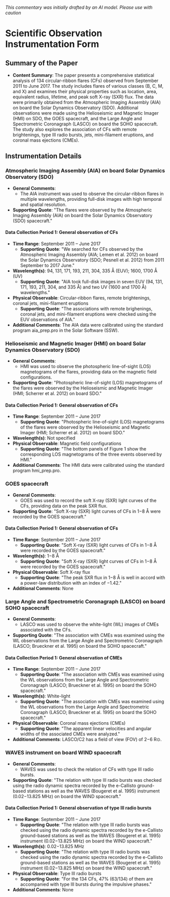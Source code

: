 _This commentary was initially drafted by an AI model. Please use with caution_

# Scientific Observation Instrumentation Form

## Summary of the Paper
- **Content Summary**: The paper presents a comprehensive statistical analysis of 134 circular-ribbon flares (CFs) observed from September 2011 to June 2017. The study includes flares of various classes (B, C, M, and X) and examines their physical properties such as location, area, equivalent radius, lifetime, and peak soft X-ray (SXR) flux. The data were primarily obtained from the Atmospheric Imaging Assembly (AIA) on board the Solar Dynamics Observatory (SDO). Additional observations were made using the Helioseismic and Magnetic Imager (HMI) on SDO, the GOES spacecraft, and the Large Angle and Spectrometric Coronagraph (LASCO) on board the SOHO spacecraft. The study also explores the association of CFs with remote brightenings, type III radio bursts, jets, mini-filament eruptions, and coronal mass ejections (CMEs).

## Instrumentation Details

### Atmospheric Imaging Assembly (AIA) on board Solar Dynamics Observatory (SDO)
- **General Comments**:
   - The AIA instrument was used to observe the circular-ribbon flares in multiple wavelengths, providing full-disk images with high temporal and spatial resolution.
- **Supporting Quote**: "The flares were observed by the Atmospheric Imaging Assembly (AIA) on board the Solar Dynamics Observatory (SDO) spacecraft."

#### Data Collection Period 1: General observation of CFs
- **Time Range**: September 2011 – June 2017
   - **Supporting Quote**: "We searched for CFs observed by the Atmospheric Imaging Assembly (AIA; Lemen et al. 2012) on board the Solar Dynamics Observatory (SDO; Pesnell et al. 2012) from 2011 September to 2017 June."
- **Wavelength(s)**: 94, 131, 171, 193, 211, 304, 335 Å (EUV); 1600, 1700 Å (UV)
   - **Supporting Quote**: "AIA took full-disk images in seven EUV (94, 131, 171, 193, 211, 304, and 335 Å) and two UV (1600 and 1700 Å) wavelengths."
- **Physical Observable**: Circular-ribbon flares, remote brightenings, coronal jets, mini-filament eruptions
   - **Supporting Quote**: "The associations with remote brighenings, coronal jets, and mini-filament eruptions were checked using the EUV observations of AIA."
- **Additional Comments**: The AIA data were calibrated using the standard program aia_prep.pro in the Solar Software (SSW).

### Helioseismic and Magnetic Imager (HMI) on board Solar Dynamics Observatory (SDO)
- **General Comments**:
   - HMI was used to observe the photospheric line-of-sight (LOS) magnetograms of the flares, providing data on the magnetic field configurations.
- **Supporting Quote**: "Photospheric line-of-sight (LOS) magnetograms of the flares were observed by the Helioseismic and Magnetic Imager (HMI; Scherrer et al. 2012) on board SDO."

#### Data Collection Period 1: General observation of CFs
- **Time Range**: September 2011 – June 2017
   - **Supporting Quote**: "Photospheric line-of-sight (LOS) magnetograms of the flares were observed by the Helioseismic and Magnetic Imager (HMI; Scherrer et al. 2012) on board SDO."
- **Wavelength(s)**: Not specified
- **Physical Observable**: Magnetic field configurations
   - **Supporting Quote**: "The bottom panels of Figure 1 show the corresponding LOS magnetograms of the three events observed by HMI."
- **Additional Comments**: The HMI data were calibrated using the standard program hmi_prep.pro.

### GOES spacecraft
- **General Comments**:
   - GOES was used to record the soft X-ray (SXR) light curves of the CFs, providing data on the peak SXR flux.
- **Supporting Quote**: "Soft X-ray (SXR) light curves of CFs in 1−8 Å were recorded by the GOES spacecraft."

#### Data Collection Period 1: General observation of CFs
- **Time Range**: September 2011 – June 2017
   - **Supporting Quote**: "Soft X-ray (SXR) light curves of CFs in 1−8 Å were recorded by the GOES spacecraft."
- **Wavelength(s)**: 1−8 Å
   - **Supporting Quote**: "Soft X-ray (SXR) light curves of CFs in 1−8 Å were recorded by the GOES spacecraft."
- **Physical Observable**: Soft X-ray flux
   - **Supporting Quote**: "The peak SXR flux in 1−8 Å is well in accord with a power-law distribution with an index of −1.42."
- **Additional Comments**: None

### Large Angle and Spectrometric Coronagraph (LASCO) on board SOHO spacecraft
- **General Comments**:
   - LASCO was used to observe the white-light (WL) images of CMEs associated with the CFs.
- **Supporting Quote**: "The association with CMEs was examined using the WL observations from the Large Angle and Spectrometric Coronagraph (LASCO; Brueckner et al. 1995) on board the SOHO spacecraft."

#### Data Collection Period 1: General observation of CMEs
- **Time Range**: September 2011 – June 2017
   - **Supporting Quote**: "The association with CMEs was examined using the WL observations from the Large Angle and Spectrometric Coronagraph (LASCO; Brueckner et al. 1995) on board the SOHO spacecraft."
- **Wavelength(s)**: White-light
   - **Supporting Quote**: "The association with CMEs was examined using the WL observations from the Large Angle and Spectrometric Coronagraph (LASCO; Brueckner et al. 1995) on board the SOHO spacecraft."
- **Physical Observable**: Coronal mass ejections (CMEs)
   - **Supporting Quote**: "The apparent linear velocities and angular widths of the associated CMEs were analyzed."
- **Additional Comments**: LASCO/C2 has a field of view (FOV) of 2−6 R⊙.

### WAVES instrument on board WIND spacecraft
- **General Comments**:
   - WAVES was used to check the relation of CFs with type III radio bursts.
- **Supporting Quote**: "The relation with type III radio bursts was checked using the radio dynamic spectra recorded by the e-Callisto ground-based stations as well as the WAVES (Bougeret et al. 1995) instrument (0.02−13.825 MHz) on board the WIND spacecraft."

#### Data Collection Period 1: General observation of type III radio bursts
- **Time Range**: September 2011 – June 2017
   - **Supporting Quote**: "The relation with type III radio bursts was checked using the radio dynamic spectra recorded by the e-Callisto ground-based stations as well as the WAVES (Bougeret et al. 1995) instrument (0.02−13.825 MHz) on board the WIND spacecraft."
- **Wavelength(s)**: 0.02−13.825 MHz
   - **Supporting Quote**: "The relation with type III radio bursts was checked using the radio dynamic spectra recorded by the e-Callisto ground-based stations as well as the WAVES (Bougeret et al. 1995) instrument (0.02−13.825 MHz) on board the WIND spacecraft."
- **Physical Observable**: Type III radio bursts
   - **Supporting Quote**: "For the 134 CFs, 47% (63/134) of them are accompanied with type III bursts during the impulsive phases."
- **Additional Comments**: None

